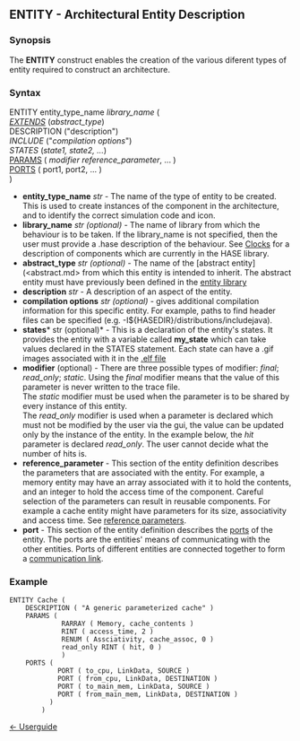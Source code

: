 ## ENTITY - Architectural Entity Description

### Synopsis

The **ENTITY** construct enables the creation of the various diferent types of entity required to construct an architecture.

### Syntax

ENTITY entity\_type\_name *library\_name* (  
      *[EXTENDS](<abstract.md>)* (*abstract\_type*)  
      DESCRIPTION ("description")  
      *INCLUDE* ("*compilation options*")  
		*STATES* (*state1, state2, ...*)  
      [PARAMS](<parameters.md>) ( *modifier reference_parameter*, ... )  
      [PORTS](<port.md>) ( port1, port2, ... )  
	 )  

- **entity\_type\_name** *str* - The name of the type of entity to be created.  This is used to create instances of the component in the architecture, and to identify the correct simulation code and icon.  
- **library\_name** *str (optional)* - The name of library from which the behaviour is to be taken. If the library\_name is not specified, then the user must provide a .hase description of the behaviour.  See [Clocks](<synclib.md>) for a description of components which are currently in the HASE library.  
- **abstract_type** *str (optional)* - The name of
the [abstract entity](<abstract.md> from which this entity is intended to inherit.  The abstract entity must have previously been defined in the [entity library](<entitylib.m>)  
- **description** *str* - A description of an aspect of the entity.  
- **compilation options** *str (optional)* - gives additional compilation information for this specific entity. For example, paths to find header files can be specified (e.g. -I${HASEDIR}/distributions/includejava).
- **states*** str (optional)* - This is a declaration of the entity's states.  It provides the entity with a variable called **my_state** which can take values declared in the STATES statement.  Each state can have a .gif images associated with it in the [.elf file](<elf.md>)
- **modifier** (optional) - There are three possible types of modifier: *final*; *read_only*; *static*.
Using the *final* modifier means that the value of
this parameter is never written to the trace file.  
The *static* modifier must be used when the parameter is to be shared by every instance of this entity.  
The *read_only* modifier is used when a parameter is declared which must not be modified by the user via the gui, the value can be updated only by the instance of the entity. In the example below, the *hit* parameter is declared *read_only*. The user cannot decide what the number of hits is.
- **reference_parameter** - This section of the entity definition describes the parameters that are associated with the entity. For example, a memory entity may have an array associated with it to hold the contents, and an integer to hold the access time of the component. Careful selection of the parameters can result in reusable components.  For example a cache entity might have parameters for its size, associativity and access time. See [reference parameters](<parameters.md>).
- **port** - This section of the entity definition describes the [ports](<port.md>) of the entity.  The ports are the entities' means of communicating with the other entities. Ports of different entities are connected together to form a [communication link](<paramlib.md>).

### Example
```
ENTITY Cache (  
	DESCRIPTION ( "A generic parameterized cache" )  
	PARAMS (  
			 RARRAY ( Memory, cache_contents )  
			 RINT ( access_time, 2 )
			 RENUM ( Assciativity, cache_assoc, 0 )
			 read_only RINT ( hit, 0 )
			 )
	PORTS (
			PORT ( to_cpu, LinkData, SOURCE )
			PORT ( from_cpu, LinkData, DESTINATION )
			PORT ( to_main_mem, LinkData, SOURCE )
			PORT ( from_main_mem, LinkData, DESTINATION )
		  )
		)
```

[<- Userguide](<Userguide.md>)
